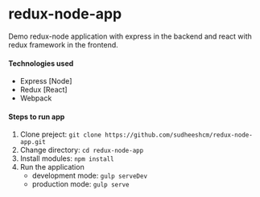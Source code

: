 # redux-node-app
Demo redux-node application with express in the backend and react with redux framework in the frontend.

#### Technologies used
- Express [Node]
- Redux [React]
- Webpack

#### Steps to run app
1. Clone preject: `git clone https://github.com/sudheeshcm/redux-node-app.git`
2. Change directory: `cd redux-node-app`
3. Install modules: `npm install`
4. Run the application
	- development mode: `gulp serveDev`
	- production mode: `gulp serve`
